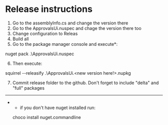 # Release instructions

1) Go to the assemblyInfo.cs and change the version there
2) Go to the ApprovalsUi.nuspec and chage the version there too
3) Change configuration to Releas
4) Build all
5) Go to the package manager console and execute*:
  
  nuget pack .\ApprovalsUi.nuspec

6) Then execute:

  squirrel --releasify .\ApprovalsUi.<new version here!>.nupkg

7) Commit release folder to the github. Don't forget to include "delta" and "full" packages

-----
* - if you don't have nuget installed run:

  choco install nuget.commandline